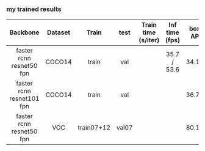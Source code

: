 ### my trained results


| Backbone | Dataset | Train | test | Train time (s/iter) | Inf time (fps) | box AP |                                                             Download                                                             |
| :--------------------: | :---: | :-----: | :------: | :----: | :-----: | :----: | :-------------------------------------------------------------: |
|faster rcnn resnet50 fpn| COCO14 |   train  | val     |            |  35.7 / 53.6   | 34.10 | [model](https://s3.ap-northeast-2.amazonaws.com/open-mmlab/mmdetection/models/ssd300_voc_vgg16_caffe_240e_20190501-7160d09a.pth) |
|faster rcnn resnet101 fpn| COCO14 | train   | val     |     |     |  36.70 | [model](https://s3.ap-northeast-2.amazonaws.com/open-mmlab/mmdetection/models/ssd512_voc_vgg16_caffe_240e_20190501-ff194be1.pth) |
|faster rcnn resnet50 fpn|VOC    | train07+12|val07|         |      |      80.19|